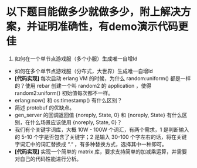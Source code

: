 # 以下题目能做多少就做多少，附上解决方案，并证明准确性，有demo演示代码更佳

1. 如何在一个单节点游戏服（多个小服）生成唯一自增Id
+ 如何在多个单节点游戏服（分布式，大世界）生成唯一自增Id
+ **[代码实现]** 每次启动 erlang VM 的时候，为什么 random:uniform() 都是一样的？使用 rebar 创建一个叫 random2 的 application ，使得 random2:uniform() 初始值每次都不一样。
+ erlang:now() 和 os:timestamp() 有什么区别？
+ 简述 protobuf 的优缺点。
+ gen_server 的回调返回值 {noreply, State, 0} 和 {noreply, State} 有什么区别，在什么场景应该使用 {noreply, State, 0}？
+ 我们有个关键字词库，大概 10W - 100W 个词汇，有两个需求，1 是判断输入的 5-10 个字是否包含了关键字；2 是输入 30-100 个字左右的话，将在关键字词汇中的词汇替换成 “.“ ，有多种替换方式，选择其中一种即可。
+ **[代码实现]** 实现一个简单的 matrix 库，要求支持简单的加减乘运算，并需要对自己的代码性能进行分析。

